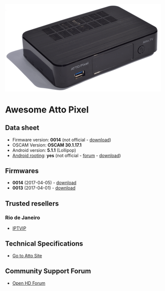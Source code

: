 ![logo](img/atto-pixel-1920x1280.png)

# Awesome Atto Pixel
## Data sheet
- Firmware version: **0014** (not official - [download](https://mega.nz/#!w3xgWIyI!DXB_Y6xAytJShOkbGGJXns6zayihxZVoBIc3a8FkehU))
- OSCAM Version: **OSCAM 30.1.17.1**
- Android version: **5.1.1** (Lollipop)
- [Android rooting](http://www.androidcentral.com/root): **yes** (not official - [forum](https://freesatelitalhd.com/forum/index.php?topic=6926.0) - [download](https://mega.nz/#!gvIwDQSD!CSBfMmP5zbbZUh7ioAsfR0qu3vhvS9eGgi77u56630Q))

## Firmwares
- **0014** (2017-04-05) - [download](https://mega.nz/#!w3xgWIyI!DXB_Y6xAytJShOkbGGJXns6zayihxZVoBIc3a8FkehU)
- **0013** (2017-04-01) - [download](https://mega.nz/#!YuZUSQDZ!7IrCfKZr9TNmcAX2drA6wKVouVjVz6qoU9srzikIYkk)

## Trusted resellers
### Rio de Janeiro
- [IPTVIP](http://www.iptvip.com.br/)

## Technical Specifications
- [Go to Atto Site](https://atto.tv/pixel/specs/)

## Community Support Forum
- [Open HD Forum](http://freesatelitalhd.com/forum/index.php?topic=6898.225#lastPost)

